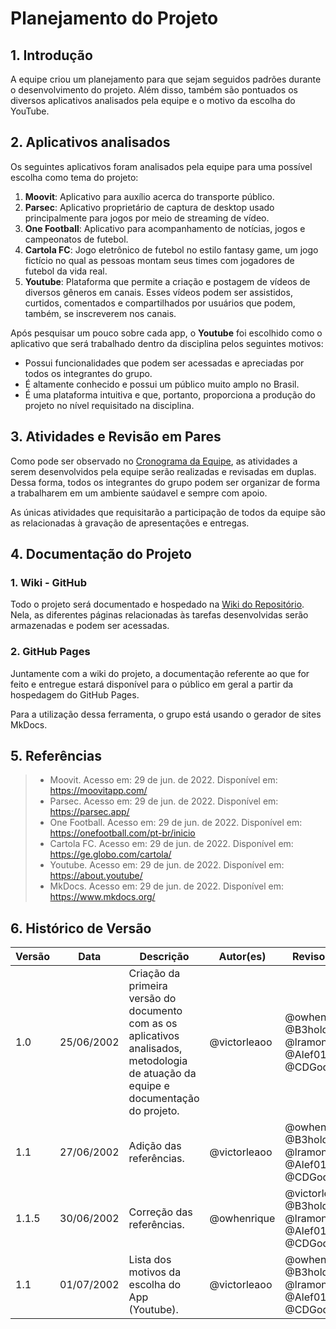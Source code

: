 # Planejamento do Projeto

## 1. Introdução
A equipe criou um planejamento para que sejam seguidos padrões durante o desenvolvimento do projeto. Além disso, também são pontuados os diversos aplicativos analisados pela equipe e o motivo da escolha do YouTube.

## 2. Aplicativos analisados

Os seguintes aplicativos foram analisados pela equipe para uma possível escolha como tema do projeto:

1. **Moovit**: Aplicativo para auxílio acerca do transporte público.
2. **Parsec**: Aplicativo proprietário de captura de desktop usado principalmente para jogos por meio de streaming de vídeo.
3. **One Football**: Aplicativo para acompanhamento de notícias, jogos e campeonatos de futebol.
4. **Cartola FC**: Jogo eletrônico de futebol no estilo fantasy game, um jogo fictício no qual as pessoas montam seus times com jogadores de futebol da vida real.
5. **Youtube**: Plataforma que permite a criação e postagem de vídeos de diversos gêneros em canais. Esses vídeos podem ser assistidos, curtidos, comentados e compartilhados por usuários que podem, também, se inscreverem nos canais.

Após pesquisar um pouco sobre cada app, o **Youtube** foi escolhido como o aplicativo que será trabalhado dentro da disciplina pelos seguintes motivos:

- Possui funcionalidades que podem ser acessadas e apreciadas por todos os integrantes do grupo.
- É altamente conhecido e possui um público muito amplo no Brasil.
- É uma plataforma intuitiva e que, portanto, proporciona a produção do projeto no nível requisitado na disciplina.

## 3. Atividades e Revisão em Pares

Como pode ser observado no [Cronograma da Equipe](https://requisitos-de-software.github.io/2022.1-Youtube/planejamento/cronograma/), as atividades a serem desenvolvidos pela equipe serão realizadas e revisadas em duplas. Dessa forma, todos os integrantes do grupo podem ser organizar de forma a trabalharem em um ambiente saúdavel e sempre com apoio.

As únicas atividades que requisitarão a participação de todos da equipe são as relacionadas à gravação de apresentações e entregas.

## 4. Documentação do Projeto

### 1. Wiki - GitHub
Todo o projeto será documentado e hospedado na [Wiki do Repositório](https://github.com/Requisitos-de-Software/2022.1-Youtube/wiki). Nela, as diferentes páginas relacionadas às tarefas desenvolvidas serão armazenadas e podem ser acessadas.

### 2. GitHub Pages
Juntamente com a wiki do projeto, a documentação referente ao que for feito e entregue estará disponível para o público em geral a partir da hospedagem do GitHub Pages.

Para a utilização dessa ferramenta, o grupo está usando o gerador de sites MkDocs.

## 5. Referências

> - Moovit. Acesso em: 29 de jun. de 2022. Disponível em: https://moovitapp.com/
> - Parsec. Acesso em: 29 de jun. de 2022. Disponível em: https://parsec.app/
> - One Football. Acesso em: 29 de jun. de 2022. Disponível em: https://onefootball.com/pt-br/inicio
> - Cartola FC. Acesso em: 29 de jun. de 2022. Disponível em: https://ge.globo.com/cartola/
> - Youtube. Acesso em: 29 de jun. de 2022. Disponível em: https://about.youtube/
> - MkDocs. Acesso em: 29 de jun. de 2022. Disponível em: https://www.mkdocs.org/

## 6. Histórico de Versão
| Versão | Data | Descrição | Autor(es) | Revisor(es) |
| ------ | ---- | --------- | --------- | ----------- |
| 1.0    | 25/06/2002 | Criação da primeira versão do documento com as os aplicativos analisados, metodologia de atuação da equipe e documentação do projeto. | @victorleaoo | @owhenrique, @B3holder2, @lramon2001, @Alef012, @CDGodoy |
| 1.1    | 27/06/2002 | Adição das referências. | @victorleaoo | @owhenrique, @B3holder2, @lramon2001, @Alef012, @CDGodoy |
| 1.1.5    | 30/06/2002 | Correção das referências. | @owhenrique | @victorleaoo, @B3holder2, @lramon2001, @Alef012, @CDGodoy |
| 1.1    | 01/07/2002 | Lista dos motivos da escolha do App (Youtube). | @victorleaoo | @owhenrique, @B3holder2, @lramon2001, @Alef012, @CDGodoy |